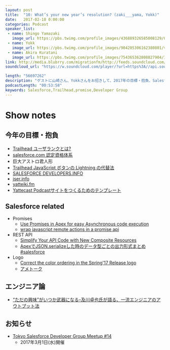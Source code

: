 ```yaml
---
layout: post
title:  "10: What’s your new year’s resolution? (zaki___yama, Yokk)"
date:   2017-02-10 0:00:00
categories: Podcast
speaker_list:
 - name: Shingo Yamazaki
   image_url: https://pbs.twimg.com/profile_images/436889326585008129/Q_ihmvTQ.png
 - name: Yokk
   image_url: https://pbs.twimg.com/profile_images/904205306162380801/vATd90tw_400x400.jpg
 - name: Akira Kuratani
   image_url: https://pbs.twimg.com/profile_images/754365362808827904/Ig84TgbE_400x400.jpg
link: http://media.blubrry.com/migrationfm/http://feeds.soundcloud.com/stream/307165694-migrationfm-10-whats-your-new-years-resolution-zaki_yama-yodroid1.mp3
soundcloud_url: "https://w.soundcloud.com/player/?url=https%3A//api.soundcloud.com/tracks/307165694&amp;color=ff5500&amp;auto_play=false&amp;hide_related=false&amp;show_comments=true&amp;show_user=true&amp;show_reposts=false"

length: "56697262"
description: "ゲストに山崎さん、Yokkさんをお招きして、2017年の目標・抱負、Salesforce関連で気になった技術系の記事、エンジニア論などを話しました。"
podcastLength: "00:53:58"
keywords: Salesforce,Trailhead,promise,Developer Group
---
```


# Show notes

## 今年の目標・抱負

- [Trailhead ユーザランクとは?](https://trailhead.salesforce.com/ja/trailblazer-ranks)
- [salesforce.com 認定資格体系](https://www.salesforce.com/jp/services-training/education-services/cert/credentials.jsp)
- 巨大アストロ君人形
- [Trailhead JavaScript ボタンの Lightning の代替法](https://trailhead.salesforce.com/ja/modules/lex_javascript_button_migration)
- [SALESFORCE DEVELOPERS.INFO](http://zaki-yama.github.io/salesforce-developers.info/)
- [jser.info](https://jser.info/)
- [yatteiki.fm](https://yatteiki.fm/)
- [Yattecast Podcastサイトをつくるためのテンプレート](https://r7kamura.github.io/yattecast/)

## Salesforce related

- Promises
  - [Use Promises in Apex for easy Asynchronous code execution](http://codefriar.com/2017/01/31/promises/)
  - [wrap javascript remote actions in a promise api](https://github.com/kevinohara80/premote)
- REST API
  - [Simplify Your API Code with New Composite Resources](https://developer.salesforce.com/blogs/tech-pubs/2017/01/simplify-your-api-code-with-new-composite-resources.html)
  - [ApexでJSON.serializeした時のデータ型ごとの出力形式まとめ #salesforce](http://jappy.hatenablog.com/entry/2017/01/29/020908)
- Logo
  - [Correct the color ordering in the Spring'17 Release logo](https://success.salesforce.com/ideaView?id=0873A000000cMWlQAM)
  - [アメトーク](http://www.tv-asahi.co.jp/ametalk/)

## エンジニア論

- [“ただの興味”がいつか武器になる–及川卓也氏が語る、一流エンジニアのアウトプット法](http://logmi.jp/177937)

## お知らせ

- [Tokyo Salesforce Developer Group Meetup #14](https://www.meetup.com/ja-JP/Tokyo-Salesforce-Developer-Group/events/237180781/)
  - 2017年3月1日(水)開催
